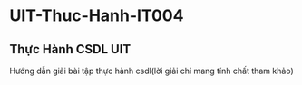 # UIT-Thuc-Hanh-IT004
## Thực Hành CSDL UIT
Hướng dẫn giải bài tập thực hành csdl(lời giải chỉ mang tính chất tham khảo)
